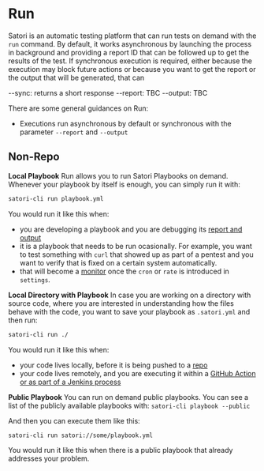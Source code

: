# Run

Satori is an automatic testing platform that can run tests on demand with the `run` command. By default, it works asynchronous by launching the process in background and providing a report ID that can be followed up to get the results of the test. If synchronous execution is required, either because the execution may block future actions or because you want to get the report or the output that will be generated, that can 

--sync: returns a short response
--report: TBC
--output: TBC

There are some general guidances on Run:

- Executions run asynchronous by default or synchronous with the parameter `--report` and `--output`

## Non-Repo
**Local Playbook**
Run allows you to run Satori Playbooks on demand. Whenever your playbook by itself is enough, you can simply run it with:

```sh
satori-cli run playbook.yml
```

You would run it like this when:

- you are developing a playbook and you are debugging its [report and output](report.md)
- it is a playbook that needs to be run ocasionally. For example, you want to test something with `curl` that showed up as part of a pentest and you want to verify that is fixed on a certain system automatically.
- that will become a [monitor](monitor.md) once the `cron` or `rate` is introduced in `settings`. 

**Local Directory with Playbook**
In case you are working on a directory with source code, where you are interested in understanding how the files behave with the code, you want to save your playbook as `.satori.yml` and then run:

```sh
satori-cli run ./
```

You would run it like this when:

- your code lives locally, before it is being pushed to a [repo](repo.md)
- your code lives remotely, and you are executing it within a [GitHub Action or as part of a Jenkins process](action.md)

**Public Playbook**
You can run on demand public playbooks. You can see a list of the publicly available playbooks with: `satori-cli playbook --public`

And then you can execute them like this:

```sh
satori-cli run satori://some/playbook.yml
```

You would run it like this when there is a public playbook that already addresses your problem. 
